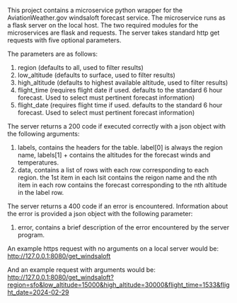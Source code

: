 This project contains a microservice python wrapper for the AviationWeather.gov windsaloft forecast service.
The microservice runs as a flask server on the local host. The two required modules for the microservices are
flask and requests. The server takes standard http get requests with five optional parameters.

The parameters are as follows:
1. region (defaults to all, used to filter results)
2. low_altitude (defaults to surface, used to filter results)
3. high_altitude (defaults to highest available altitude, used to filter results)
4. flight_time (requires flight date if used. defaults to the standard 6 hour forecast. Used to select must pertinent forecast information)
5. flight_date (requires flight time if used. defaults to the standard 6 hour forecast. Used to select must pertinent forecast information)

The server returns a 200 code if executed correctly with a json object with the following arguments:
1. labels, contains the headers for the table. label[0] is always the region name, labels[1] + contains the altitudes for the forecast winds
and temperatures.
2. data, contains a list of rows with each row corresponding to each region. the 1st item in each lsit contains the reigon name and the nth item in each row contains the 
forecast corresponding to the nth altitude in the label row.

The server returns a 400 code if an error is encountered. Information about the error is provided a json object with the following parameter:
1. error, contains a brief description of the error encountered by the server program.

An example https request with no arguments on a local server would be:
http://127.0.0.1:8080/get_windsaloft

And an example request with arguments would be:
http://127.0.0.1:8080/get_windsaloft?region=sfo&low_altitude=15000&high_altitude=30000&flight_time=1533&flight_date=2024-02-29
